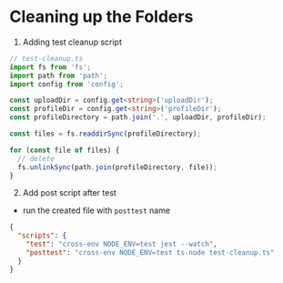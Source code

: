 # Cleaning up the Folders

1. Adding test cleanup script

```ts
// test-cleanup.ts
import fs from 'fs';
import path from 'path';
import config from 'config';

const uploadDir = config.get<string>('uploadDir');
const profileDir = config.get<string>('profileDir');
const profileDirectory = path.join('.', uploadDir, profileDir);

const files = fs.readdirSync(profileDirectory);

for (const file of files) {
  // delete
  fs.unlinkSync(path.join(profileDirectory, file));
}
```

2. Add post script after test

- run the created file with `posttest` name

```json
{
  "scripts": {
    "test": "cross-env NODE_ENV=test jest --watch",
    "posttest": "cross-env NODE_ENV=test ts-node test-cleanup.ts"
  }
}
```

